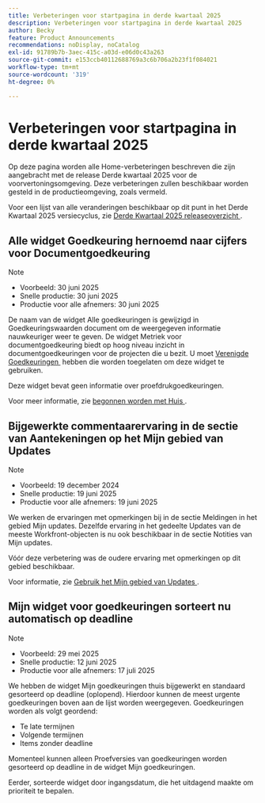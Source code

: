 ```yaml
---
title: Verbeteringen voor startpagina in derde kwartaal 2025
description: Verbeteringen voor startpagina in derde kwartaal 2025
author: Becky
feature: Product Announcements
recommendations: noDisplay, noCatalog
exl-id: 91789b7b-3aec-415c-a03d-e06d0c43a263
source-git-commit: e153ccb40112688769a3c6b706a2b23f1f084021
workflow-type: tm+mt
source-wordcount: '319'
ht-degree: 0%

---
```


# Verbeteringen voor startpagina in derde kwartaal 2025

Op deze pagina worden alle Home-verbeteringen beschreven die zijn aangebracht met de release Derde kwartaal 2025 voor de voorvertoningsomgeving. Deze verbeteringen zullen beschikbaar worden gesteld in de productieomgeving, zoals vermeld.

Voor een lijst van alle veranderingen beschikbaar op dit punt in het Derde Kwartaal 2025 versiecyclus, zie [&#x200B; Derde Kwartaal 2025 releaseoverzicht &#x200B;](/help/quicksilver/product-announcements/product-releases/25-q3-release-activity/25-q3-release-overview.md).

## Alle widget Goedkeuring hernoemd naar cijfers voor Documentgoedkeuring

>[!NOTE]
>
>* Voorbeeld: 30 juni 2025
>* Snelle productie: 30 juni 2025
>* Productie voor alle afnemers: 30 juni 2025

De naam van de widget Alle goedkeuringen is gewijzigd in Goedkeuringswaarden document om de weergegeven informatie nauwkeuriger weer te geven. De widget Metriek voor documentgoedkeuring biedt op hoog niveau inzicht in documentgoedkeuringen voor de projecten die u bezit. U moet [&#x200B; Verenigde Goedkeuringen &#x200B;](/help/quicksilver/review-and-approve-work/document-reviews-and-approvals/document-approvals-overview.md) hebben die worden toegelaten om deze widget te gebruiken.

Deze widget bevat geen informatie over proefdrukgoedkeuringen.

Voor meer informatie, zie [&#x200B; begonnen worden met Huis &#x200B;](/help/quicksilver/workfront-basics/using-home/using-the-home-area/get-started-with-home.md).

## Bijgewerkte commentaarervaring in de sectie van Aantekeningen op het Mijn gebied van Updates

>[!NOTE]
>
>* Voorbeeld: 19 december 2024
>* Snelle productie: 19 juni 2025
>* Productie voor alle afnemers: 19 juni 2025

We werken de ervaringen met opmerkingen bij in de sectie Meldingen in het gebied Mijn updates. Dezelfde ervaring in het gedeelte Updates van de meeste Workfront-objecten is nu ook beschikbaar in de sectie Notities van Mijn updates.

Vóór deze verbetering was de oudere ervaring met opmerkingen op dit gebied beschikbaar.

Voor informatie, zie [&#x200B; Gebruik het Mijn gebied van Updates &#x200B;](/help/quicksilver/workfront-basics/using-home/using-the-home-area/my-updates-area.md).

## Mijn widget voor goedkeuringen sorteert nu automatisch op deadline

>[!NOTE]
>
>* Voorbeeld: 29 mei 2025
>* Snelle productie: 12 juni 2025
>* Productie voor alle afnemers: 17 juli 2025

We hebben de widget Mijn goedkeuringen thuis bijgewerkt en standaard gesorteerd op deadline (oplopend). Hierdoor kunnen de meest urgente goedkeuringen boven aan de lijst worden weergegeven. Goedkeuringen worden als volgt geordend:

* Te late termijnen
* Volgende termijnen
* Items zonder deadline

Momenteel kunnen alleen Proefversies van goedkeuringen worden gesorteerd op deadline in de widget Mijn goedkeuringen.

Eerder, sorteerde widget door ingangsdatum, die het uitdagend maakte om prioriteit te bepalen.

